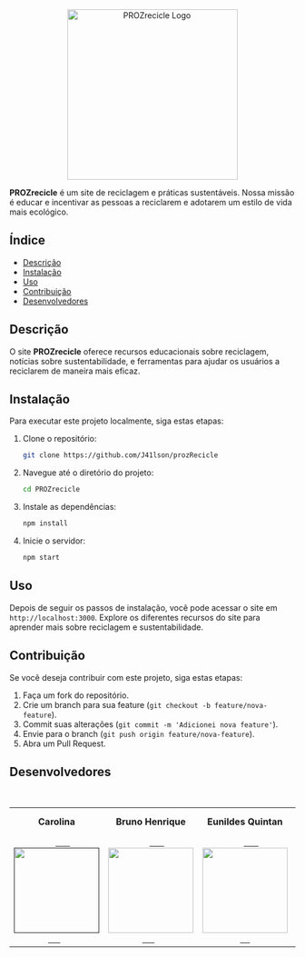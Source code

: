 <div align="center">
  <img src="https://imgur.com/ewED9Pc.png" alt="PROZrecicle Logo" width="300">
</div>

**PROZrecicle** é um site de reciclagem e práticas sustentáveis. Nossa missão é educar e incentivar as pessoas a reciclarem e adotarem um estilo de vida mais ecológico.

## Índice

- [Descrição](#descrição)
- [Instalação](#instalação)
- [Uso](#uso)
- [Contribuição](#contribuição)
- [Desenvolvedores](#Desenvolvedores)

## Descrição

O site **PROZrecicle** oferece recursos educacionais sobre reciclagem, notícias sobre sustentabilidade, e ferramentas para ajudar os usuários a reciclarem de maneira mais eficaz.

## Instalação

Para executar este projeto localmente, siga estas etapas:

1. Clone o repositório:
    ```sh
    git clone https://github.com/J41lson/prozRecicle
    ```

2. Navegue até o diretório do projeto:
    ```sh
    cd PROZrecicle
    ```

3. Instale as dependências:
    ```sh
    npm install
    ```

4. Inicie o servidor:
    ```sh
    npm start
    ```

## Uso

Depois de seguir os passos de instalação, você pode acessar o site em `http://localhost:3000`. Explore os diferentes recursos do site para aprender mais sobre reciclagem e sustentabilidade.

## Contribuição

Se você deseja contribuir com este projeto, siga estas etapas:

1. Faça um fork do repositório.
2. Crie um branch para sua feature (`git checkout -b feature/nova-feature`).
3. Commit suas alterações (`git commit -m 'Adicionei nova feature'`).
4. Envie para o branch (`git push origin feature/nova-feature`).
5. Abra um Pull Request.


## **Desenvolvedores**

<div align=center>

<table style="width:100%">
  <tr align=center>
    <th><strong>Carolina</strong></th>
    <th><strong>Bruno Henrique</strong></th>
    <th><strong>Eunildes Quintan</strong></th>
    <th><strong>Jailson Santos</strong></th>
    <th><strong>Kathllyn Leticia </strong></th>
    <th><strong>Kauan Torres</strong></th>
    <th><strong>Matheus André</strong></th>
  </tr>
    <tr align=center>
      <td>
      <a href="">
        <img width="150" src="">
      </a>
    </td>
    <td>
      <a href="https://github.com/Rabello-Bruno">
        <img width="150" src="https://avatars.githubusercontent.com/u/155013864?v=4">
      </a>
    </td>
    <td>
      <a href="https://github.com/quintae">
        <img width="150" src="">
      </a>
  </td>
    <td>
      <a href="https://github.com/J41lson">
        <img width="110" src="https://avatars.githubusercontent.com/u/113117152?v=4">
      </a>
    </td>
    <td>
      <a href="https://github.com/KathllynLeticia">
        <img width="150" src="https://avatars.githubusercontent.com/u/120657741?v=4">
      </a>
       <td>
      <a href="https://github.com/okautorres">
        <img width="150" src="https://avatars.githubusercontent.com/u/88160765?v=4">
      </a>
    </td>
      <td>
      <a href="">
        <img width="150" src="">
      </a>
      </td>
    </tr>
</table>
</div>